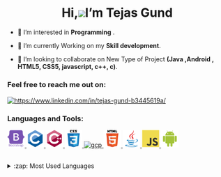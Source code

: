 <h1 align="center"> Hi,<img src="https://media.giphy.com/media/hvRJCLFzcasrR4ia7z/giphy.gif" width="25px">I’m Tejas Gund</h1>


- 👀 I’m interested in **Programming** .

- 🌱 I’m currently Working on my **Skill development**.

- 💞️ I’m looking to collaborate on New Type of Project **(Java ,Android , HTML5, CSS5, javascript, c++, c)**.

<h3 align="left">Feel free to reach me out on:</h3>
<p align="left">
  <a href="https://www.linkedin.com/in/tejas-gund-b3445619a/" target="blank"><img align="center" src="https://cdn.jsdelivr.net/npm/simple-icons@3.0.1/icons/linkedin.svg" alt="https://www.linkedin.com/in/tejas-gund-b3445619a/" height="30" width="40" /></a>

<h3 align="left">Languages and Tools:</h3>
<p align="left"> <a href="https://getbootstrap.com" target="_blank"> <img src="https://raw.githubusercontent.com/devicons/devicon/master/icons/bootstrap/bootstrap-plain-wordmark.svg" alt="bootstrap" width="40" height="40"/> </a> <a href="http://www.c.com/" target="_blank"> <img src="https://raw.githubusercontent.com/devicons/devicon/master/icons/c/c-original.svg" alt="c" width="40" height="40"/> </a> <a href="http://www.cplusplus.com/" target="_blank"> <img src="https://raw.githubusercontent.com/devicons/devicon/master/icons/cplusplus/cplusplus-original.svg" alt="cplusplus" width="40" height="40"/> </a> <a href="https://www.w3schools.com/css/" target="_blank"> <img src="https://raw.githubusercontent.com/devicons/devicon/master/icons/css3/css3-original-wordmark.svg" alt="css3" width="40" height="40"/> </a> <a href="https://cloud.google.com" target="_blank"> <img src="https://www.vectorlogo.zone/logos/google_cloud/google_cloud-icon.svg" alt="gcp" width="40" height="40"/> </a> <a href="https://www.w3.org/html/" target="_blank"> <img src="https://raw.githubusercontent.com/devicons/devicon/master/icons/html5/html5-original-wordmark.svg" alt="html5" width="40" height="40"/> </a> <a href="https://www.java.com" target="_blank"> <img src="https://raw.githubusercontent.com/devicons/devicon/master/icons/java/java-original.svg" alt="java" width="40" height="40"/> </a> <a href="https://developer.mozilla.org/en-US/docs/Web/JavaScript" target="_blank"> <img src="https://raw.githubusercontent.com/devicons/devicon/master/icons/javascript/javascript-original.svg" alt="javascript" width="40" height="40"/> </a>  <a href="https://developer.android.com/docs" target="_blank"> <img src="https://raw.githubusercontent.com/devicons/devicon/master/icons/android/android-original.svg" alt="android" width="40" height="40"/> </a></p>

<!-- <details>
  <summary>:zap: GitHub Stats</summary>
  <img align="left" alt="tejasgund02's GitHub Stats" src="https://github-readme-stats.vercel.app/api?username=tejasgund02&show_icons=true&hide_border=true" />
</details> -->

<br>

<details>
  <summary>:zap: Most Used Languages</summary>
<img align="left" alt="tejasgund02,s GitHub Top Languages" src="https://github-readme-stats.vercel.app/api/top-langs/?username=tejasgund02" />


<!--
**tejasgund02/tejasgund02** is a ✨ _special_ ✨ repository because its `README.md` (this file) appears on your GitHub profile.
-
Here are some ideas to get you started:

- 👋 Hi, I’m Tejas Gund   
- 👀 I’m interested in programming .
- 🌱 I’m currently Working on me Skill development.
- 💞️ I’m looking to collaborate on New Type of Project.
-->

<!--
**tejasgund02/tejasgund02** is a ✨ _special_ ✨ repository because its `README.md` (this file) appears on your GitHub profile.

Here are some ideas to get you started:

- 🔭 I’m currently working on ...
- 🌱 I’m currently learning ...
- 👯 I’m looking to collaborate on ...
- 🤔 I’m looking for help with ...
- 💬 Ask me about ...
- 📫 How to reach me: ...
- 😄 Pronouns: ...
- ⚡ Fun fact: ...
-->
